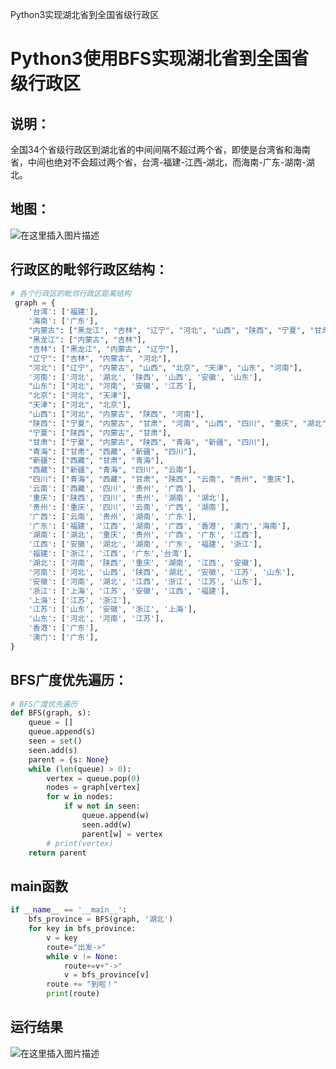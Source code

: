 Python3实现湖北省到全国省级行政区

# Python3使用BFS实现湖北省到全国省级行政区
## 说明：
全国34个省级行政区到湖北省的中间间隔不超过两个省，即使是台湾省和海南省，中间也绝对不会超过两个省，台湾-福建-江西-湖北，而海南-广东-湖南-湖北。
## 地图：
![在这里插入图片描述](https://img-blog.csdnimg.cn/20200106184156412.jpg?x-oss-process=image/watermark,type_ZmFuZ3poZW5naGVpdGk,shadow_10,text_aHR0cHM6Ly96aGFuZ3ZhbHVlLmJsb2cuY3Nkbi5uZXQ=,size_16,color_FFFFFF,t_70)
## 行政区的毗邻行政区结构：
```python
# 各个行政区的毗邻行政区距离结构
 graph = {
    '台湾': ['福建'],
    '海南': ['广东'],
    "内蒙古": ["黑龙江", "吉林", "辽宁", "河北", "山西", "陕西", "宁夏", "甘肃"],
    "黑龙江": ["内蒙古", "吉林"],
    "吉林": ["黑龙江", "内蒙古", "辽宁"],
    "辽宁": ["吉林", "内蒙古", "河北"],
    "河北": ["辽宁", "内蒙古", "山西", "北京", "天津", "山东", "河南"],
    '河南': ['河北', '湖北', '陕西', '山西', '安徽', '山东'],
    "山东": ["河北", "河南", '安徽', '江苏'],
    "北京": ["河北", "天津"],
    "天津": ["河北", "北京"],
    "山西": ["河北", "内蒙古", "陕西", "河南"],
    "陕西": ["宁夏", "内蒙古", "甘肃", "河南", "山西", "四川", "重庆", "湖北"],
    "宁夏": ["陕西", "内蒙古", "甘肃"],
    "甘肃": ["宁夏", "内蒙古", "陕西", "青海", "新疆", "四川"],
    "青海": ["甘肃", "西藏", "新疆", "四川"],
    "新疆": ["西藏", "甘肃", "青海"],
    "西藏": ["新疆", "青海", "四川", "云南"],
    "四川": ["青海", "西藏", "甘肃", "陕西", "云南", "贵州", "重庆"],
    '云南': ['西藏', '四川', '贵州', '广西'],
    '重庆': ['陕西', '四川', '贵州', '湖南', '湖北'],
    '贵州': ['重庆', '四川', '云南', '广西', '湖南'],
    '广西': ['云南', '贵州', '湖南', '广东'],
    '广东': ['福建', '江西', '湖南', '广西', '香港', '澳门','海南'],
    '湖南': ['湖北', '重庆', '贵州', '广西', '广东', '江西'],
    '江西': ['安徽', '湖北', '湖南', '广东', '福建', '浙江'],
    '福建': ['浙江', '江西', '广东','台湾'],
    '湖北': ['河南', '陕西', '重庆', '湖南', '江西', '安徽'],
    '河南': ['河北', '山西', '陕西', '湖北', '安徽', '江苏', '山东'],
    '安徽': ['河南', '湖北', '江西', '浙江', '江苏', '山东'],
    '浙江': ['上海', '江苏', '安徽', '江西', '福建'],
    '上海': ['江苏', '浙江'],
    '江苏': ['山东', '安徽', '浙江', '上海'],
    '山东': ['河北', '河南', '江苏'],
    '香港': ['广东'],
    '澳门': ['广东'],
}
```
## BFS广度优先遍历：
```python
# BFS广度优先遍历
def BFS(graph, s):
    queue = []
    queue.append(s)
    seen = set()
    seen.add(s)
    parent = {s: None}
    while (len(queue) > 0):
        vertex = queue.pop(0)
        nodes = graph[vertex]
        for w in nodes:
            if w not in seen:
                queue.append(w)
                seen.add(w)
                parent[w] = vertex
        # print(vertex)
    return parent
```
## main函数
```python
if __name__ == '__main__':
    bfs_province = BFS(graph, '湖北')
    for key in bfs_province:
        v = key
        route="出发->"
        while v != None:
            route+=v+"->"
            v = bfs_province[v]
        route += "到啦！"
        print(route)
```
## 运行结果
![在这里插入图片描述](https://img-blog.csdnimg.cn/20200106192617546.png?x-oss-process=image/watermark,type_ZmFuZ3poZW5naGVpdGk,shadow_10,text_aHR0cHM6Ly96aGFuZ3ZhbHVlLmJsb2cuY3Nkbi5uZXQ=,size_16,color_FFFFFF,t_70)

